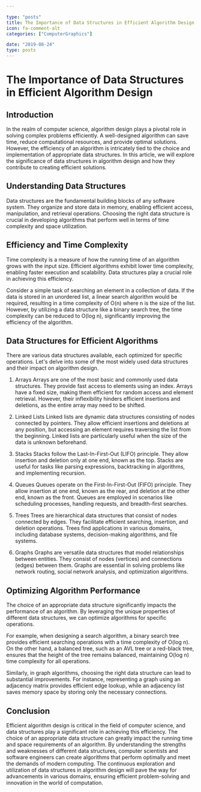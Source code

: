 ```yaml
---

type: "posts"
title: The Importance of Data Structures in Efficient Algorithm Design
icon: fa-comment-alt
categories: ["ComputerGraphics"]

date: "2019-08-24"
type: posts
---
```



# The Importance of Data Structures in Efficient Algorithm Design

## Introduction

In the realm of computer science, algorithm design plays a pivotal role in solving complex problems efficiently. A well-designed algorithm can save time, reduce computational resources, and provide optimal solutions. However, the efficiency of an algorithm is intricately tied to the choice and implementation of appropriate data structures. In this article, we will explore the significance of data structures in algorithm design and how they contribute to creating efficient solutions.

## Understanding Data Structures

Data structures are the fundamental building blocks of any software system. They organize and store data in memory, enabling efficient access, manipulation, and retrieval operations. Choosing the right data structure is crucial in developing algorithms that perform well in terms of time complexity and space utilization.

## Efficiency and Time Complexity

Time complexity is a measure of how the running time of an algorithm grows with the input size. Efficient algorithms exhibit lower time complexity, enabling faster execution and scalability. Data structures play a crucial role in achieving this efficiency.

Consider a simple task of searching an element in a collection of data. If the data is stored in an unordered list, a linear search algorithm would be required, resulting in a time complexity of O(n) where n is the size of the list. However, by utilizing a data structure like a binary search tree, the time complexity can be reduced to O(log n), significantly improving the efficiency of the algorithm.

## Data Structures for Efficient Algorithms

There are various data structures available, each optimized for specific operations. Let's delve into some of the most widely used data structures and their impact on algorithm design.

1. Arrays
   Arrays are one of the most basic and commonly used data structures. They provide fast access to elements using an index. Arrays have a fixed size, making them efficient for random access and element retrieval. However, their inflexibility hinders efficient insertions and deletions, as the entire array may need to be shifted.

2. Linked Lists
   Linked lists are dynamic data structures consisting of nodes connected by pointers. They allow efficient insertions and deletions at any position, but accessing an element requires traversing the list from the beginning. Linked lists are particularly useful when the size of the data is unknown beforehand.

3. Stacks
   Stacks follow the Last-In-First-Out (LIFO) principle. They allow insertion and deletion only at one end, known as the top. Stacks are useful for tasks like parsing expressions, backtracking in algorithms, and implementing recursion.

4. Queues
   Queues operate on the First-In-First-Out (FIFO) principle. They allow insertion at one end, known as the rear, and deletion at the other end, known as the front. Queues are employed in scenarios like scheduling processes, handling requests, and breadth-first searches.

5. Trees
   Trees are hierarchical data structures that consist of nodes connected by edges. They facilitate efficient searching, insertion, and deletion operations. Trees find applications in various domains, including database systems, decision-making algorithms, and file systems.

6. Graphs
   Graphs are versatile data structures that model relationships between entities. They consist of nodes (vertices) and connections (edges) between them. Graphs are essential in solving problems like network routing, social network analysis, and optimization algorithms.

## Optimizing Algorithm Performance

The choice of an appropriate data structure significantly impacts the performance of an algorithm. By leveraging the unique properties of different data structures, we can optimize algorithms for specific operations.

For example, when designing a search algorithm, a binary search tree provides efficient searching operations with a time complexity of O(log n). On the other hand, a balanced tree, such as an AVL tree or a red-black tree, ensures that the height of the tree remains balanced, maintaining O(log n) time complexity for all operations.

Similarly, in graph algorithms, choosing the right data structure can lead to substantial improvements. For instance, representing a graph using an adjacency matrix provides efficient edge lookup, while an adjacency list saves memory space by storing only the necessary connections.

## Conclusion

Efficient algorithm design is critical in the field of computer science, and data structures play a significant role in achieving this efficiency. The choice of an appropriate data structure can greatly impact the running time and space requirements of an algorithm. By understanding the strengths and weaknesses of different data structures, computer scientists and software engineers can create algorithms that perform optimally and meet the demands of modern computing. The continuous exploration and utilization of data structures in algorithm design will pave the way for advancements in various domains, ensuring efficient problem-solving and innovation in the world of computation.
